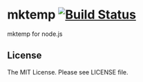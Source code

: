 # mktemp  [![Build Status](https://travis-ci.org/sasaplus1/mktemp.png)](https://travis-ci.org/sasaplus1/mktemp)

mktemp for node.js

## License

The MIT License. Please see LICENSE file.
